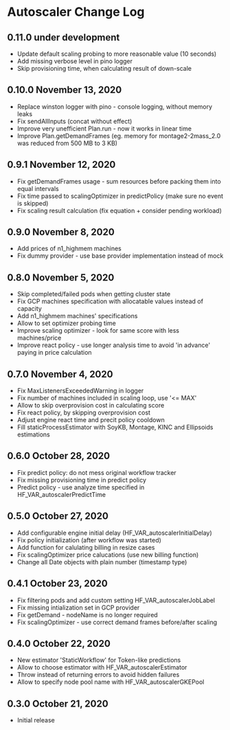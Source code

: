 Autoscaler Change Log
=====================

0.11.0 under development
------------------------

- Update default scaling probing to more reasonable value (10 seconds)
- Add missing verbose level in pino logger
- Skip provisioning time, when calculating result of down-scale

0.10.0 November 13, 2020
------------------------

- Replace winston logger with pino - console logging, without memory leaks
- Fix sendAllInputs (concat without effect)
- Improve very unefficient Plan.run - now it works in linear time
- Improve Plan.getDemandFrames (eg. memory for montage2-2mass_2.0 was reduced from 500 MB to 3 KB)

0.9.1 November 12, 2020
------------------------

- Fix getDemandFrames usage - sum resources before packing them into equal intervals
- Fix time passed to scalingOptimizer in predictPolicy (make sure no event is skipped)
- Fix scaling result calculation (fix equation + consider pending workload)

0.9.0 November 8, 2020
------------------------

- Add prices of n1_highmem machines
- Fix dummy provider - use base provider implementation instead of mock

0.8.0 November 5, 2020
------------------------

- Skip completed/failed pods when getting cluster state
- Fix GCP machines specification with allocatable values instead of capacity
- Add n1_highmem machines' specifications
- Allow to set optimizer probing time
- Improve scaling optimizer - look for same score with less machines/price
- Improve react policy - use longer analysis time to avoid 'in advance' paying in price calculation

0.7.0 November 4, 2020
------------------------

- Fix MaxListenersExceededWarning in logger
- Fix number of machines included in scaling loop, use '<= MAX'
- Allow to skip overprovision cost in calculating score
- Fix react policy, by skipping overprovision cost
- Adjust engine react time and precit policy cooldown
- Fill staticProcessEstimator with SoyKB, Montage, KINC and Ellipsoids estimations

0.6.0 October 28, 2020
------------------------

- Fix predict policy: do not mess original workflow tracker
- Fix missing provisioning time in predict policy
- Predict policy - use analyze time specified in HF_VAR_autoscalerPredictTime

0.5.0 October 27, 2020
------------------------

- Add configurable engine initial delay (HF_VAR_autoscalerInitialDelay)
- Fix policy initialization (after workflow was started)
- Add function for calulating billing in resize cases
- Fix scalingOptimizer price calucations (use new billing function)
- Change all Date objects with plain number (timestamp type)

0.4.1 October 23, 2020
------------------------

- Fix filtering pods and add custom setting HF_VAR_autoscalerJobLabel
- Fix missing intialization set in GCP provider
- Fix getDemand - nodeName is no longer required
- Fix scalingOptimizer - use correct demand frames before/after scaling

0.4.0 October 22, 2020
------------------------

- New estimator 'StaticWorkflow' for Token-like predictions
- Allow to choose estimator with HF_VAR_autoscalerEstimator
- Throw instead of returning errors to avoid hidden failures
- Allow to specify node pool name with HF_VAR_autoscalerGKEPool

0.3.0 October 21, 2020
-----------------------------

- Initial release
